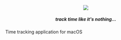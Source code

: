 <p align="center">
  <img src="http://cefns.nau.edu/~jk788/redego/redego_logo.png"><br />
  <h5 align="center">track time like it's nothing...</h4>
</p>

Time tracking application for macOS
